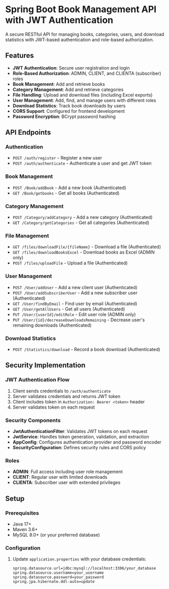 # Spring Boot Book Management API with JWT Authentication

A secure RESTful API for managing books, categories, users, and download statistics with JWT-based authentication and role-based authorization.

## Features

- **JWT Authentication**: Secure user registration and login
- **Role-Based Authorization**: ADMIN, CLIENT, and CLIENTA (subscriber) roles
- **Book Management**: Add and retrieve books
- **Category Management**: Add and retrieve categories
- **File Handling**: Upload and download files (including Excel exports)
- **User Management**: Add, find, and manage users with different roles
- **Download Statistics**: Track book downloads by users
- **CORS Support**: Configured for frontend development
- **Password Encryption**: BCrypt password hashing

## API Endpoints

### Authentication
- `POST /auth/register` - Register a new user
- `POST /auth/authenticate` - Authenticate a user and get JWT token

### Book Management
- `POST /Book/addBook` - Add a new book (Authenticated)
- `GET /Book/getbooks` - Get all books (Authenticated)

### Category Management
- `POST /Category/addCategory` - Add a new category (Authenticated)
- `GET /Category/getCategories` - Get all categories (Authenticated)

### File Management
- `GET /files/downloadFile/{fileName}` - Download a file (Authenticated)
- `GET /files/downloadBooksExcel` - Download books as Excel (ADMIN only)
- `POST /files/uploadFile` - Upload a file (Authenticated)

### User Management
- `POST /User/addUser` - Add a new client user (Authenticated)
- `POST /User/addSubscriberUser` - Add a new subscriber user (Authenticated)
- `GET /User/findByEmail` - Find user by email (Authenticated)
- `GET /User/getAllUsers` - Get all users (Authenticated)
- `PUT /User/{userId}/editRole` - Edit user role (ADMIN only)
- `PUT /User/{id}/decreaseDownloadsRemaining` - Decrease user's remaining downloads (Authenticated)

### Download Statistics
- `POST /Statistics/download` - Record a book download (Authenticated)

## Security Implementation

### JWT Authentication Flow
1. Client sends credentials to `/auth/authenticate`
2. Server validates credentials and returns JWT token
3. Client includes token in `Authorization: Bearer <token>` header
4. Server validates token on each request

### Security Components
- **JwtAuthenticationFilter**: Validates JWT tokens on each request
- **JwtService**: Handles token generation, validation, and extraction
- **AppConfig**: Configures authentication provider and password encoder
- **SecurityConfiguration**: Defines security rules and CORS policy

### Roles
- **ADMIN**: Full access including user role management
- **CLIENT**: Regular user with limited downloads
- **CLIENTA**: Subscriber user with extended privileges

## Setup

### Prerequisites
- Java 17+
- Maven 3.6+
- MySQL 8.0+ (or your preferred database)

### Configuration
1. Update `application.properties` with your database credentials:
   ```properties
   spring.datasource.url=jdbc:mysql://localhost:3306/your_database
   spring.datasource.username=your_username
   spring.datasource.password=your_password
   spring.jpa.hibernate.ddl-auto=update